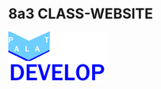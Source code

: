 # 8a3 CLASS-WEBSITE
﻿![alt text](https://github.com/NguyenThanhHai-palat/8a3class/raw/main/data/palat-dev.png "DEV-PALAT")







